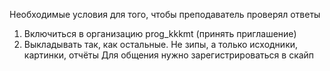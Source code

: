 Необходимые условия для того, чтобы преподаватель проверял ответы
1. Включиться в организацию prog_kkkmt (принять приглашение)
2. Выкладывать так, как остальные. Не зипы, а только исходники, картинки, отчёты
Для общения нужно зарегистрироваться в скайп
